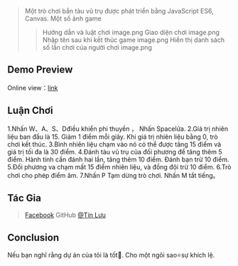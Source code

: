 
> Một trò chơi bắn tàu vũ trụ được phát triển bằng JavaScript ES6, Canvas.
>Một số ảnh game
>>Hướng dẫn và luật chơi
image.png
>>Giao diện chơi
image.png
>>Nhập tên sau khi kết thúc game
image.png
>>Hiển thị danh sách số lần chơi của người chơi
image.png

## Demo Preview

Online view：[link](https://4ark.me/star-battle)

## Luận Chơi

1.Nhấn W、A、S、Dđiều khiển phi thuyền ， Nhấn Spacelửa.
2.Giá trị nhiên liệu ban đầu là 15. Giảm 1 điểm mỗi giây. Khi giá trị nhiên liệu bằng 0, trò chơi kết thúc.
3.Bình nhiên liệu chạm vào nó có thể được tăng 15 điểm và giá trị tối đa là 30 điểm.
4.Đánh tàu vũ trụ của đối phương để tăng thêm 5 điểm. Hành tinh cần đánh hai lần, tăng thêm 10 điểm. Đánh bạn trừ 10 điểm.
5.Đối phương va chạm mất 15 điểm nhiên liệu, và đồng đội trừ 10 điểm.
6.Trò chơi cho phép điểm âm.
7.Nhấn P Tạm dừng trò chơi. Nhấn M tắt tiếng。

## Tác Gỉa

> [Facebook](https://www.facebook.com/profile.php?id=100082063023921) 
> GitHub [@Tín Lưu](https://github.com/gd4Ark)

## Conclusion

Nếu bạn nghĩ rằng dự án của tôi là tốt👏. Cho một ngôi sao⭐sự khích lệ.